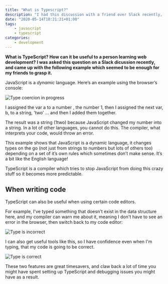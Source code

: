 ```yaml
---
title: "What is Typescript?"
description: "I had this discussion with a friend over Slack recently, and wanted to share it here in case I wanted to help someone else with the concept in the future"
date: "2020-05-14T10:21:21+01:00"
tags:
    - javascript
    - typescript
categories:
    - development
---
```


**What is TypeScript? How can it be useful to a person learning web development? I was asked this question on a Slack dicussion recently, and came up with the following example which seemed to be enough for my friends to grasp it.**

JavaScript is a _dynamic_ language.
Here’s an example using the browser’s console:

![Type coercion in progress](/images/type-coercion.png)

I assigned the var a to a number , the number 1, then I assigned the next var, b, to a string, 'two' ... and then I added them together.

The result was a string (1two) because JavaScript changed my number into a string. In a lot of other languages, you cannot do this. The compiler, what interprets your code, would throw an error.

This example shows that JavaScript is a dynamic language, it changes types on the go (not just from strings to numbers but lots of others too) depending on a set of it’s own rules which sometimes don’t make sense. It’s a bit like the English language! 

TypeScript is a compiler which tries to stop JavaScript from doing this crazy stuff so it becomes more predictable.

## When writing code

TypeScript can also be useful when using certain code editors. 

For example, I've typed something that doesn't exist in the data structure here, and my compiler can warn me about it, meaning I don't have to see an error in the browser, then switch back to my code editor:

![Type is incorrect](/images/typescript-wrong.png)

I can also get useful tools like this, so I have confidence even when I'm typing, that my code is going to be correct.

![Type is correct](/images/typescript-correct.png)

These two features are great timesavers, and claw back a lot of time you might have spent setting up TypeScript and debugging issues you might have as a result.